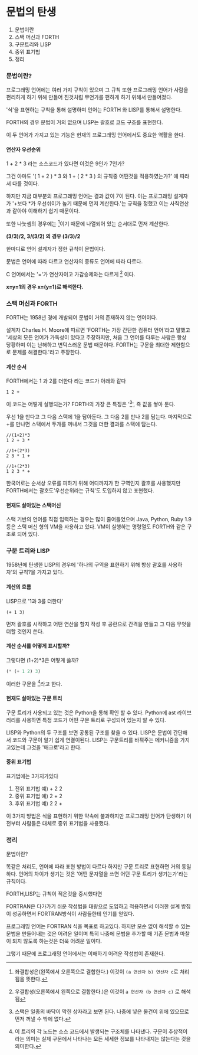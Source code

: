 # 문법의 탄생

1. 문법이란
2. 스택 머신과 FORTH
3. 구문트리와 LISP
4. 중위 표기법
5. 정리



### 문법이란?

프로그래밍 언어에는 여러 가지 규칙이 있으며 그 규칙 또한 프로그래밍 언어가 사람을 편리하게 하기 위해 만들어 진것처럼 무언가를 편하게 하기 위해서 만들어졌다.

'식'을 표현하는 규칙을 통해 설명하며 언어는 FORTH 와 LISP를 통해서 설명한다.

FORTH의 경우 문법이 거의 없으며 LISP는 괄호로 코드 구조를 표현한다.

이 두 언어가 가지고 있는 기능은 현재의 프로그래밍 언어에서도 중요한 역활을 한다.



#### 연산자 우선순위

1 + 2 * 3 라는 소스코드가 있다면 이것은 9인가 7인가?

그건 아마도 '( 1 + 2 ) * 3 와 1 + ( 2 * 3 ) 의 규칙중 어떤것을 적용하였는가?' 에 따라서 다를 것이다.

하지만 지금 대부분의 프로그래밍 언어는 결과 값이 7이 된다. 이는 프로그래밍 설계자가 '+보다 *가 우선쉬이가 높기 때문에 먼저 계산한다.'는 규칙을 정했고 이는 사칙연산과 같아야 이해하기 쉽기 때문이다.

또한 나눗셈의 경우에는 [^좌결합성 연산자]이기 때문에 나열되어 있는 순서대로 먼저 계산한다.

**(3/3)/2, 3/(3/2) 의 경우 (3/3)/2**

한마디로 언어 설계자가 정한 규칙이 문법이다.

문법은 언어에 따라 다르고 연산자의 종류도 언어에 따라 다르다.

C 언어에서는 '='가 연산자이고 가감승제와는 다르게 [^우결합성 연산자] 이다.

**x=y=1의 경우 x=(y=1)로 해석한다.**

[^좌결합성 연산자]: 좌결합성은(왼쪽에서 오른쪽으로 결합한다.) 이것이 `(a 연산자 b) 연산자 c`로 처리됨을 뜻한다.
[^우결합성 연산자]: 우결합성(오른쪽에서 왼쪽으로 결합한다.)은 이것이 `a 연산자 (b 연산자 c)` 로 해석됨



### 스택 머신과 FORTH

FORTH는 1958년 경에 개발되어 문법이 거의 존재하지 않는 언어이다.

설계자 Charles H. Moore에 따르면 'FORTH는 가장 간단한 컴퓨터 언어'라고 말했고 '세상의 모든 언어가 가독성이 있다고 주장하지만, 처음 그 언어를 다루는 사람은 항상 당황하며 이는 난해하고 변덕스러운 문법 때문이다. FORTH는 구문을 최대한 제한함으로 문제를 해결한다.'라고 주장한다.

#### 계산 순서

FORTH에서는 1 과 2를 더한다 라는 코드가 아래와 같다

~~~FORTH
1 2 +
~~~

이 코드는 어떻게 실행되는가? FORTH의 가장 큰 특징은 '[^스택]', 즉 값을 쌓아 둔다.

우선 1을 만다고 그 다음 스택에 1을 담아둔다. 그 다음 2를 만나 2를 담는다. 마지막으로 +를 만나면 스택에서 두개를 꺼내서 그것을 더한 결과를 스택에 담는다.

[^스택]: 스택은 일종의 바닥이 막힌 상자라고 보면 된다. 나중에 넣은 물건이 위에 있으므로 먼저 꺼낼 수 밖에 없다.

~~~
//(1+2)*3
1 2 + 3 *

//1+(2*3)
2 3 * 1 +

//1+(2*3)
1 2 3 * +
~~~

한국어로는 순서상 오류를 피하기 위해 어디까지가 한 구역인지 괄호를 사용했지만 FORTH에서는 괄호도'우선순위라는 규칙'도 도입하지 않고 표현했다.



#### 현재도 살아있는 스택머신

스택 기반의 언어를 직접 입력하는 경우는 많이 줄어들었으며 Java, Python, Ruby 1.9 등은 스택 머신 형의 VM을 사용하고 있다. VM이 실행하는 명령열도 FORTH와 같은 구조로 되어 있다.



### 구문 트리와 LISP

1958년에 탄생한 LISP의 경우에 '하나의 구역을 표현하기 위해 항상 괄호를 사용하자'의 규칙?을 가지고 있다.

#### 계산의 흐름

LISP으로 '1과 3를 더한다'

~~~LISP
(+ 1 3)
~~~

먼저 괄호를 시작하고 어떤 연산을 할지 작성 후 공란으로 간격을 만들고 그 다음 무엇을 더할 것인지 쓴다.

#### 계산 순서를 어떻게 표시할까?

그렇다면 (1+2)*3은 어떻게 쓸까?

~~~lisp
(* (+ 1 2) 3)
~~~

이러한 구문을 [^구문 트리]라고 한다.

[^구문 트리]: 이 트리의 각 노드는 소스 코드에서 발생되는 구조체를 나타낸다. 구문이 추상적이라는 의미는 실제 구문에서 나타나는 모든 세세한 정보를 나타내지는 않는다는 것을 의미한다.

#### 현재도 살아있는 구문 트리

구문 트리가 사용되고 있는 것은 Python을 통해 확인 할 수 있다. Python에 ast 라이브러리를 사용하면 특정 코드가 어떤 구문 트리로 구성되어 있는지 알 수 있다.

LISP와  Python의 두 구조를 보면 공통된 구조를 찾을 수 있다. LISP은 문법이 간단해서 코드와 구문이 알기 쉽게 연결이된다. LISP는 구문트리를 바꿔주는 메커니즘을 가지고있는데 그것을 '매크로'라고 한다.



#### 중위 표기법

 표기법에는 3가지가있다

1. 전위 표기법 예) + 2 2
2. 중위 표기법 예) 2 + 2
3. 후위 표기법 예) 2 2 +

이 3가지 방법은 식을 표현하기 위한 약속에 불과하지만 프로그래밍 언어가 탄생하기 이전부터 사람들은 대체로 중위 표기법을 사용했다.



### 정리

문법이란?

똑같은 처리도, 언어에 따라 표현 방법이 다르다 하지만 구문 트리로 표현하면 거의 동일하다. 언어의 차이가 생기는 것은 '어떤 문자열을 쓰면 어던 구문 트리가 생기는가'라는 규칙이다.

FORTH,LISP는 규칙이 적은것을 중시했다면

FORTRAN은 다가가기 쉬운 작성법을 대량으로 도입하고 적용하면서 이러한 설계 방침이 성공하면서 FORTRAN방식이 사람들한테 인기를 얻었다.

프로그래밍 언어는 FORTRAN 식을 목표로 하고있다. 하지만 모순 없이 해석할 수 있는 문법을 만들어내는 것은 어려운 일이며 특히 나중에 문법을 추가할 때 기존 문법과 마찰이 되지 않도록 하는것은 더욱 어려운 일이다.

그렇기 때문에 프로그래밍 언어에서는 이해하기 어려운 작성법이 존재한다.
